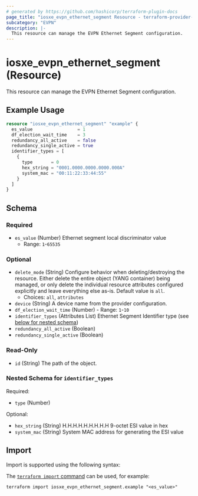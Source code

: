 ```yaml
---
# generated by https://github.com/hashicorp/terraform-plugin-docs
page_title: "iosxe_evpn_ethernet_segment Resource - terraform-provider-iosxe"
subcategory: "EVPN"
description: |-
  This resource can manage the EVPN Ethernet Segment configuration.
---
```


# iosxe_evpn_ethernet_segment (Resource)

This resource can manage the EVPN Ethernet Segment configuration.

## Example Usage

```terraform
resource "iosxe_evpn_ethernet_segment" "example" {
  es_value                 = 1
  df_election_wait_time    = 3
  redundancy_all_active    = false
  redundancy_single_active = true
  identifier_types = [
    {
      type       = 0
      hex_string = "0001.0000.0000.0000.000A"
      system_mac = "00:11:22:33:44:55"
    }
  ]
}
```

<!-- schema generated by tfplugindocs -->
## Schema

### Required

- `es_value` (Number) Ethernet segment local discriminator value
  - Range: `1`-`65535`

### Optional

- `delete_mode` (String) Configure behavior when deleting/destroying the resource. Either delete the entire object (YANG container) being managed, or only delete the individual resource attributes configured explicitly and leave everything else as-is. Default value is `all`.
  - Choices: `all`, `attributes`
- `device` (String) A device name from the provider configuration.
- `df_election_wait_time` (Number) - Range: `1`-`10`
- `identifier_types` (Attributes List) Ethernet Segment Identifier type (see [below for nested schema](#nestedatt--identifier_types))
- `redundancy_all_active` (Boolean)
- `redundancy_single_active` (Boolean)

### Read-Only

- `id` (String) The path of the object.

<a id="nestedatt--identifier_types"></a>
### Nested Schema for `identifier_types`

Required:

- `type` (Number)

Optional:

- `hex_string` (String) H.H.H.H.H.H.H.H.H 	9-octet ESI value in hex
- `system_mac` (String) System MAC address for generating the ESI value

## Import

Import is supported using the following syntax:

The [`terraform import` command](https://developer.hashicorp.com/terraform/cli/commands/import) can be used, for example:

```shell
terraform import iosxe_evpn_ethernet_segment.example "<es_value>"
```
